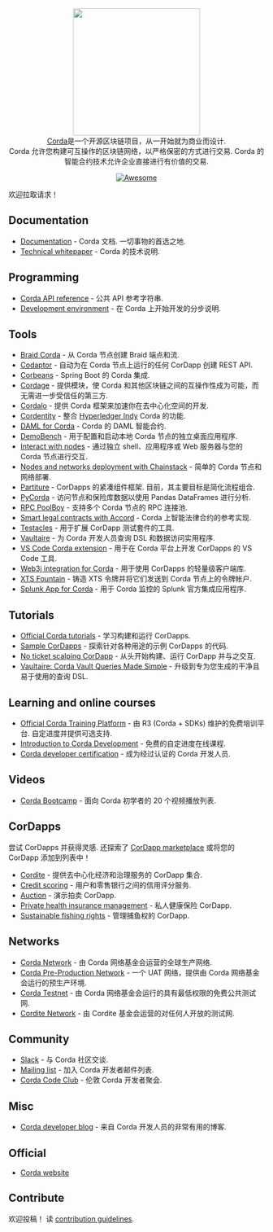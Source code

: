 <div class="github-widget" data-repo="chainstack/awesome-corda"></div>
<script async src="https://pagead2.googlesyndication.com/pagead/js/adsbygoogle.js"></script><ins class="adsbygoogle" style="display:block" data-ad-client="ca-pub-6890694312814945" data-ad-slot="5473692530" data-ad-format="auto"  data-full-width-responsive="true"></ins>

<div align="center">
  <a href="https://www.corda.net/"><img width="250px" src="https://raw.githubusercontent.com/chainstack/awesome-corda/master/./project_logo.png">
  </a><br />
  <a href="https://www.corda.net/">Corda</a>是一个开源区块链项目，从一开始就为商业而设计.
  <br /> Corda 允许您构建可互操作的区块链网络，以严格保密的方式进行交易.  Corda 的智能合约技术允许企业直接进行有价值的交易.
  <br />

  [![Awesome](https://awesome.re/badge.svg)](https://awesome.re)
</div>


欢迎拉取请求！




## Documentation

- [Documentation](https://docs.corda.net/)  - Corda 文档. 一切事物的首选之地.
- [Technical whitepaper](https://www.r3.com/reports/corda-technical-whitepaper/) - Corda 的技术说明.


## Programming

- [Corda API reference](https://api.corda.net/) - 公共 API 参考字符串.
- [Development environment](https://docs.corda.net/getting-set-up.html#set-up-instructions) - 在 Corda 上开始开发的分步说明.

## Tools

- [Braid Corda](https://gitlab.com/bluebank/braid/tree/master/braid-corda) - 从 Corda 节点创建 Braid 端点和流.
- [Codaptor](https://github.com/180Protocol/codaptor) - 自动为在 Corda 节点上运行的任何 CorDapp 创建 REST API.
- [Corbeans](https://manosbatsis.github.io/corbeans) - Spring Boot 的 Corda 集成.
- [Cordage](https://github.com/LayerXcom/cordage) - 提供模块，使 Corda 和其他区块链之间的互操作性成为可能，而无需进一步受信任的第三方.
- [Cordalo](https://github.com/cordalo-ch) - 提供 Corda 框架来加速你在去中心化空间的开发.
- [Cordentity](https://github.com/hyperledger-labs/cordentity) - 整合 [Hyperledger Indy](https://www.hyperledger.org/projects/hyperledger-indy) Corda 的功能.
- [DAML for Corda](https://github.com/chainstack/awesome-corda) - Corda 的 DAML 智能合约.
- [DemoBench](https://www.corda.net/demobench/) - 用于配置和启动本地 Corda 节点的独立桌面应用程序.
- [Interact with nodes](https://docs.chainstack.com/operations/corda/tools) - 通过独立 shell、应用程序或 Web 服务器与您的 Corda 节点进行交互.
- [Nodes and networks deployment with Chainstack](https://chainstack.com/corda/) - 简单的 Corda 节点和网络部署.
- [Partiture](https://manosbatsis.github.io/partiture/)  - CorDapps 的紧凑组件框架. 目前，其主要目标是简化流程组合.
- [PyCorda](https://github.com/chainhaus/pycorda) - 访问节点和保险库数据以使用 Pandas DataFrames 进行分析.
- [RPC PoolBoy](https://manosbatsis.github.io/corda-rpc-poolboy/) - 支持多个 Corda 节点的 RPC 连接池.
- [Smart legal contracts with Accord](https://www.accordproject.org/news/smart-legal-contracts-on-corda/) - Corda 上智能法律合约的参考实现.
- [Testacles](https://github.com/manosbatsis/corda-testacles) - 用于扩展 CorDapp 测试套件的工具.
- [Vaultaire](https://manosbatsis.github.io/vaultaire/) - 为 Corda 开发人员查询 DSL 和数据访问实用程序.
- [VS Code Corda extension](https://github.com/corda/vscode-corda) - 用于在 Corda 平台上开发 CorDapps 的 VS Code 工具.
- [Web3j integration for Corda](http://corda.web3j.io/) - 用于使用 CorDapps 的轻量级客户端库.
- [XTS Fountain](https://cordite.foundation/) - 铸造 XTS 令牌并将它们发送到 Corda 节点上的令牌帐户.
- [Splunk App for Corda](https://github.com/splunkdlt/splunk-app-for-corda) - 用于 Corda 监控的 Splunk 官方集成应用程序. 

## Tutorials

- [Official Corda tutorials](https://docs.corda.net/tutorials-index.html) - 学习构建和运行 CorDapps.
- [Sample CorDapps](https://github.com/corda/samples/) - 探索针对各种用途的示例 CorDapps 的代码.
- [No ticket scalping CorDapp](https://docs.chainstack.com/tutorials/no-ticket-scalping-cordapp-on-corda) - 从头开始​​构建、运行 CorDapp 并与之交互.
- [Vaultaire: Corda Vault Queries Made Simple](https://medium.com/@manosbatsis/vaultaire-corda-vault-queries-made-simple-d13db4147298) - 升级到专为您生成的干净且易于使用的查询 DSL.


## Learning and online courses

- [Official Corda Training Platform](https://training.corda.net/)  - 由 R3 (Corda + SDKs) 维护的免费培训平台. 自定进度并提供可选支持.
- [Introduction to Corda Development](https://www.udemy.com/course/corda-development/) - 免费的自定进度在线课程.
- [Corda developer certification](https://www.r3.com/training-and-certification/) - 成为经过认证的 Corda 开发人员.


## Videos

- [Corda Bootcamp](https://www.youtube.com/playlist?list=PLi1PppB3-YrVq5Qy_RM9Qidq0eh-nL11N) - 面向 Corda 初学者的 20 个视频播放列表.


## CorDapps

尝试 CorDapps 并获得灵感. 还探索了 [CorDapp marketplace](https://marketplace.r3.com/) 或将您的 CorDapp 添加到列表中！

- [Cordite](https://gitlab.com/cordite/cordite) - 提供去中心化经济和治理服务的 CorDapp 集合.
- [Credit scoring](https://github.com/rafaelazeredo/creditbank) - 用户和零售银行之间的信用评分服务.
- [Auction](https://github.com/ashutoshmeher-r3/auction-cordapp) - 演示拍卖 CorDapp.
- [Private health insurance management](https://github.com/corda-codeclub/marge) - 私人健康保险 CorDapp.
- [Sustainable fishing rights](https://github.com/joeldudleyr3/olive-oyl) - 管理捕鱼权的 CorDapp.

## Networks

- [Corda Network](https://corda.network/) - 由 Corda 网络基金会运营的全球生产网络.
- [Corda Pre-Production Network](https://corda.network/participation/preprod.html) - 一个 UAT 网络，提供由 Corda 网络基金会运行的预生产环境.
- [Corda Testnet](https://docs.corda.net/corda-testnet-intro.html) - 由 Corda 网络基金会运行的具有最低权限的免费公共测试网.
- [Cordite Network](https://cordite.foundation/) - 由 Cordite 基金会运营的对任何人开放的测试网.


## Community

- [Slack](http://slack.corda.net/) - 与 Corda 社区交谈.
- [Mailing list](https://groups.io/g/corda-dev) - 加入 Corda 开发者邮件列表.
- [Corda Code Club](https://www.meetup.com/Corda-Code-Club/) - 伦敦 Corda 开发者聚会.


## Misc

- [Corda developer blog](https://lankydan.dev) - 来自 Corda 开发人员的非常有用的博客.


## Official

- [Corda website](https://www.corda.net/)


## Contribute

欢迎投稿！ 读 [contribution guidelines](https://github.com/chainstack/awesome-corda/blob/master/CONTRIBUTING.md).
